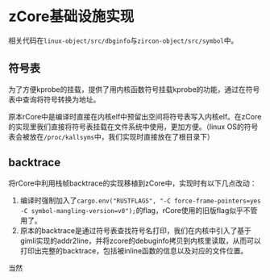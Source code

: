 # zCore基础设施实现
相关代码在`linux-object/src/dbginfo`与`zircon-object/src/symbol`中。

## 符号表
为了方便kprobe的挂载，提供了用内核函数符号挂载kprobe的功能，通过在符号表中查询将符号转换为地址。

原本rCore中是编译时直接在内核elf中预留出空间将符号表写入内核elf。在zCore的实现里我们直接将符号表挂载在文件系统中使用，更加方便。（linux OS的符号表会被放在`/proc/kallsyms`中，我们实现时直接放在了根目录下）

## backtrace
将rCore中利用栈帧backtrace的实现移植到zCore中，实现时有以下几点改动：
1. 编译时强制加入了`cargo.env("RUSTFLAGS", "-C force-frame-pointers=yes -C symbol-mangling-version=v0");`的flag，rCore使用的旧版flag似乎不管用了。
2. 原本的backtrace是通过符号表查找符号名打印，我们在内核中引入了基于gimli实现的addr2line，并将zcore的debuginfo拷贝到内核里读取，从而可以打印出完整的backtrace，包括被inline函数的信息以及对应的文件位置。

当然